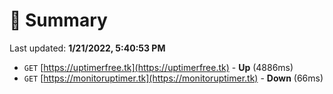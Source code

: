 # 📖 Summary
Last updated: **1/21/2022, 5:40:53 PM**

- `GET` [https://uptimerfree.tk](https://uptimerfree.tk) - **Up** (4886ms)
- `GET` [https://monitoruptimer.tk](https://monitoruptimer.tk) - **Down** (66ms)
